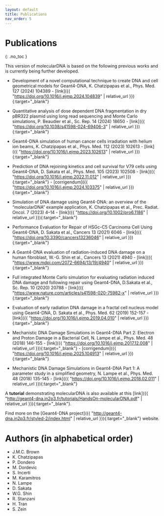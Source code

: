 ```yaml
---
layout: default
title: Publications
nav_order: 5
---
```


# Publications
{: .no_toc }

This version of molecularDNA is based on the following previous works and is currently being further developed.

- Development of a novel computational technique to create DNA and cell geometrical models for Geant4-DNA, K. Chatzipapas et al., Phys. Med. 127 (2024) 104389 - [link]({{ "https://doi.org/10.1016/j.ejmp.2024.104839" | relative_url }}){:target="_blank"}

- Quantitative analysis of dose dependent DNA fragmentation in dry pBR322 plasmid using long read sequencing and Monte Carlo simulations, P. Beaudier et al., Sc. Rep. 14 (2024) 18650 - [link]({{ "https://doi.org/10.1038/s41598-024-69406-3" | relative_url }}){:target="_blank"}

- Geant4-DNA simulation of human cancer cells irradiation with helium ion beams, K. Chatzipapas et al., Phys. Med. 112 (2023) 102613 - [link]({{ "https://doi.org/10.1016/j.ejmp.2023.102613" | relative_url }}){:target="_blank"}

- Prediction of DNA rejoining kinetics and cell survival for V79 cells using Geant4-DNA, D. Sakata et al., Phys. Med. 105 (2023) 102508 - [link]({{ "https://doi.org/10.1016/j.ejmp.2022.11.012" | relative_url }}){:target="_blank"} - [corrigendum]({{ "https://doi.org/10.1016/j.ejmp.2024.103375" | relative_url }}){:target="_blank"}

- Simulation of DNA damage using Geant4-DNA: an overview of the “molecularDNA” example application, K. Chatzipapas et al., Prec. Radiat. Oncol. 7 (2023) 4–14 - [link]({{ "https://doi.org/10.1002/pro6.1186" | relative_url }}){:target="_blank"}

- Performance Evaluation for Repair of HSGc-C5 Carcinoma Cell Using Geant4-DNA, D. Sakata et al., Cancers 13 (2021) 6046 - [link]({{ "https://doi.org/10.3390/cancers13236046" | relative_url }}){:target="_blank"}

- A Geant4-DNA evaluation of radiation-induced DNA damage on a human fibroblast, W.-G. Shin et al., Cancers 13 (2021) 4940 - [link]({{ "https://www.mdpi.com/2072-6694/13/19/4940" | relative_url }}){:target="_blank"}

- Full integrated Monte Carlo simulation for evaluating radiation induced DNA damage and following repair using Geant4-DNA, D.Sakata et al., Sc. Rep. 10 (2020) 20788 - [link]({{ "https://www.nature.com/articles/s41598-020-75982-x" | relative_url }}){:target="_blank"}

- Evaluation of early radiation DNA damage in a fractal cell nucleus model using Geant4-DNA, D. Sakata et al., Phys. Med. 62 (2019) 152-157 - [link]({{ "https://doi.org/10.1016/j.ejmp.2019.04.010" | relative_url }}){:target="_blank"}

- Mechanistic DNA Damage Simulations in Geant4-DNA Part 2: Electron and Proton Damage in a Bacterial Cell, N. Lampe et al., Phys. Med. 48 (2018) 146-155 - [link]({{ "https://doi.org/10.1016/j.ejmp.2017.12.008" | relative_url }}){:target="_blank"} - [corrigendum]({{ "https://doi.org/10.1016/j.ejmp.2025.104913" | relative_url }}){:target="_blank"}

- Mechanistic DNA Damage Simulations in Geant4-DNA Part 1: A parameter study in a simplified geometry, N. Lampe et al., Phys. Med. 48 (2018) 135-145 - [link]({{ "https://doi.org/10.1016/j.ejmp.2018.02.011" | relative_url }}){:target="_blank"}

A **tutorial** demonstrating molecularDNA is also available at this [link]({{ "http://geant4-dna.in2p3.fr/tutorials/HandsOn-molecularDNA.pdf" | relative_url }}){:target="_blank"}.

Find more on the [Geant4-DNA project]({{ "http://geant4-dna.in2p3.fr/styled-2/index.html" | relative_url }}){:target="_blank"} website.

# Authors (in alphabetical order)

- J.M.C. Brown
- K. Chatzipapas
- P. Dondero
- M. Dordevic
- S. Incerti
- M. Karamitros
- N. Lampe
- D. Sakata
- W.G. Shin
- R. Stanzani
- H. Tran
- S. Zein
